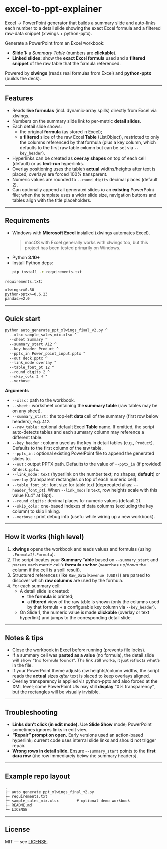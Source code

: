# excel-to-ppt-explainer
Excel → PowerPoint generator that builds a summary slide and auto-links each number to a detail slide showing the exact Excel formula and a filtered raw-data snippet (xlwings + python-pptx).

Generate a PowerPoint from an Excel workbook:

- **Slide 1:** a _Summary Table_ (numbers are **clickable**).
- **Linked slides:** show the **exact Excel formula** used and a **filtered snippet** of the raw table that the formula referenced.

Powered by **xlwings** (reads real formulas from Excel) and **python-pptx** (builds the deck).

---

## Features

- Reads **live formulas** (incl. dynamic-array spills) directly from Excel via xlwings.
- Numbers on the summary slide link to per-metric **detail slides**.
- Each detail slide shows:
  - the original **formula** (as stored in Excel);
  - a **filtered** slice of the raw Excel **Table** (ListObject), restricted to only the columns referenced by that formula (plus a key column, which defaults to the first raw table column but can be set via `--key_header`).
- Hyperlinks can be created as **overlay shapes** on top of each cell (default) or as **text-run** hyperlinks.
- Overlay positioning uses the table’s **actual** widths/heights after text is placed; overlays are forced 100% transparent.
- Numeric values are rounded to `--round_digits` decimal places (default 2).
- Can optionally append all generated slides to an **existing** PowerPoint file; when the template uses a wider slide size, navigation buttons and tables align with the title placeholders.

---

## Requirements

- Windows with **Microsoft Excel** installed (xlwings automates Excel).  
  > macOS with Excel generally works with xlwings too, but this project has been tested primarily on Windows.
- Python **3.10+**
- Install Python deps:
  ```bash
  pip install -r requirements.txt
  ```

`requirements.txt`:
```
xlwings>=0.30
python-pptx>=0.6.23
pandas>=2.0
```

---

## Quick start

```bash
python auto_generate_ppt_xlwings_final_v2.py ^
  --xlsx sample_sales_mix.xlsx ^
  --sheet Summary ^
  --summary_start A12 ^
  --key_header Product ^
  --pptx_in Power_point_input.pptx ^
  --out deck.pptx ^
  --link_mode overlay ^
  --table_font_pt 12 ^
  --round_digits 2 ^
  --skip_cols 2 4 ^
  --verbose
```

**Arguments**

- `--xlsx` : path to the workbook.
- `--sheet` : worksheet containing the **summary table** (raw tables may be on any sheet).
- `--summary_start` : the top-left **data** cell of the summary (first row below headers), e.g. `A12`.
- `--raw_table` : optional default Excel **Table** name. If omitted, the script auto-detects tables and each summary column may reference a different table.
- `--key_header` : column used as the key in detail tables (e.g., `Product`). Defaults to the first column of the raw table.
- `--pptx_in` : optional existing PowerPoint file to append the generated slides to.
- `--out` : output PPTX path. Defaults to the value of `--pptx_in` (if provided) or `deck.pptx`.
- `--link_mode` : `text` (hyperlink on the number text; no shapes; **default**) or `overlay` (transparent rectangles on top of each numeric cell).
- `--table_font_pt` : font size for table text (deprecated alias: `--header_font_pt`). When `--link_mode` is `text`, row heights scale with this value (0.4" at 18pt).
- `--round_digits` : decimal places for numeric values (default 2).
- `--skip_cols` : one-based indexes of data columns (excluding the key column) to skip linking.
- `--verbose` : print debug info (useful while wiring up a new workbook).

---

## How it works (high level)

1. **xlwings** opens the workbook and reads values and formulas (using `.Formula2`/`.Formula`).  
2. The script locates your **Summary Table** based on `--summary_start` and parses each metric cell’s **formula anchor** (searches up/down the column if the cell is a spill result).
3. Structured references (like `Raw_Data[Revenue (USD)]`) are parsed to discover which **raw columns** are used by the formula.
4. For each summary cell:
   - A detail slide is created:
     - the **formula** is printed;
     - a **filtered** view of the raw table is shown (only the columns used by that formula + a configurable key column via `--key_header`).
   - On Slide 1, the numeric value is made **clickable** (overlay or text hyperlink) and jumps to the corresponding detail slide.

---

## Notes & tips

- Close the workbook in Excel before running (prevents file locks).
- If a summary cell was **pasted as a value** (no formula), the detail slide will show “(no formula found)”. The link still works; it just reflects what’s in the file.
- If your PowerPoint theme adjusts row heights/column widths, the script reads the **actual** sizes _after_ text is placed to keep overlays aligned.
- Overlay transparency is applied via python-pptx and also forced at the XML level; some PowerPoint UIs may still **display** “0% transparency”, but the rectangles will be visually invisible.

---

## Troubleshooting

- **Links don’t click (in edit mode).** Use **Slide Show** mode; PowerPoint sometimes ignores links in edit view.
- **“Repair” prompt on open.** Early versions used an action-based hyperlink; current code uses internal slide links and should not trigger repair.
- **Wrong rows in detail slide.** Ensure `--summary_start` points to the **first data row** (the row immediately below the summary headers).

---

## Example repo layout

```
.
├─ auto_generate_ppt_xlwings_final_v2.py
├─ requirements.txt
├─ sample_sales_mix.xlsx        # optional demo workbook
├─ README.md
└─ LICENSE
```

---

## License

MIT — see [LICENSE](./LICENSE).
